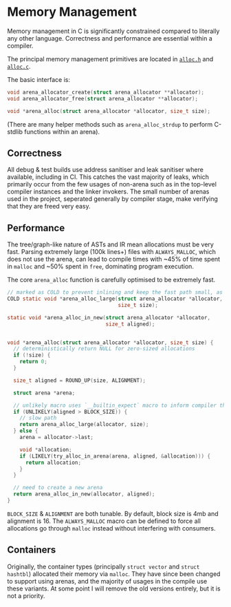 # Memory Management

Memory management in C is significantly constrained compared to literally any other language.
Correctness and performance are essential within a compiler.

The principal memory management primitives are located in [`alloc.h`](https://github.com/john-h-k/jcc/tree/main/src/alloc.h) and [`alloc.c`](https://github.com/john-h-k/jcc/tree/main/src/alloc.c).

The basic interface is:

```c
void arena_allocator_create(struct arena_allocator **allocator);
void arena_allocator_free(struct arena_allocator **allocator);

void *arena_alloc(struct arena_allocator *allocator, size_t size);
```

(There are many helper methods such as `arena_alloc_strdup` to perform C-stdlib functions within an arena).

## Correctness

All debug & test builds use address sanitiser and leak sanitiser where available, including in CI. This catches the vast majority of leaks, which primarily occur from the few usages of non-arena such as in the top-level compiler instances and the linker invokers. The small number of arenas used in the project, seperated generally by compiler stage, make verifying that they are freed very easy.

## Performance

The tree/graph-like nature of ASTs and IR mean allocations must be very fast. Parsing extremely large (100k lines+) files with `ALWAYS_MALLOC`, which does not use the arena, can lead to compile times with ~45% of time spent in `malloc` and ~50% spent in `free`, dominating program execution.

The core `arena_alloc` function is carefully optimised to be extremely fast.

```c
// marked as COLD to prevent inlining and keep the fast path small, as this is not a likely branch
COLD static void *arena_alloc_large(struct arena_allocator *allocator,
                                    size_t size);

static void *arena_alloc_in_new(struct arena_allocator *allocator,
                                size_t aligned);


void *arena_alloc(struct arena_allocator *allocator, size_t size) {
  // deterministically return NULL for zero-sized allocations
  if (!size) {
    return 0;
  }

  size_t aligned = ROUND_UP(size, ALIGNMENT);

  struct arena *arena;

  // unlikely macro uses `__builtin_expect` macro to inform compiler this is an unlikely branch
  if (UNLIKELY(aligned > BLOCK_SIZE)) {
    // slow path
    return arena_alloc_large(allocator, size);
  } else {
    arena = allocator->last;

    void *allocation;
    if (LIKELY(try_alloc_in_arena(arena, aligned, &allocation))) {
      return allocation;
    }
  }

  // need to create a new arena
  return arena_alloc_in_new(allocator, aligned);
}

```

`BLOCK_SIZE` & `ALIGNMENT` are both tunable. By default, block size is 4mb and alignment is 16.
The `ALWAYS_MALLOC` macro can be defined to force all allocations go through `malloc` instead without interfering with consumers.

## Containers

Originally, the container types (principally `struct vector` and `struct hashtbl`) allocated their memory via `malloc`. They have since been changed to support using arenas, and the majority of usages in the compile use these variants. At some point I will remove the old versions entirely, but it is not a priority.
